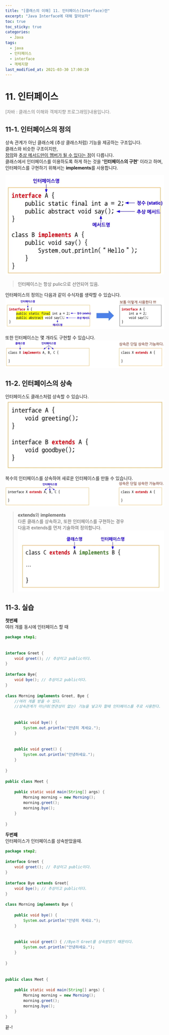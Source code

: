 ```yaml
---
title: "[클래스의 이해] 11. 인터페이스(Interface)란"
excerpt: "Java Interface에 대해 알아보자"
toc: true
toc_sticky: true 
categories:
  - Java
tags:
  - java
  - 인터페이스
  - interface
  - 객체지향
last_modified_at: 2021-03-30 17:00:20
---
```


# 11. 인터페이스
<span style="color:grey">[자바 : 클래스의 이해와 객체지향 프로그래밍]내용입니다.</span>
  
## 11-1. 인터페이스의 정의  
상속 관계가 아닌 클래스에 (추상 클래스처럼) 기능을 제공하는 구조입니다.  
클래스와 비슷한 구조이지만,  
<u>정의</u>와 <u>추상 메서드만이 멤버가 될 수 있다는 점</u>이 다릅니다.  
클래스에서 인터페이스를 이용하도록 하게 하는 것을 **'인터페이스의 구현'** 이라고 하며,  
인터페이스를 구현하기 위해서는 **implements**를 사용합니다.

![이미지](/assets/images/Java_클래스의_이해/11강/interface1.png)
> 인터페이스는 항상 pulic으로 선언되어 있음.  
  
인터페이스의 정의는 다음과 같이 수식자를 생략할 수 있습니다.
![이미지](/assets/images/Java_클래스의_이해/11강/interface2.png)
  
또한 인터페이스는 몇 개라도 구현할 수 있습니다.
![이미지](/assets/images/Java_클래스의_이해/11강/interface3.png)

## 11-2. 인터페이스의 상속
인터페이스도 클래스처럼 상속할 수 있습니다.
![이미지](/assets/images/Java_클래스의_이해/11강/interface4.png)
  
복수의 인터페이스를 상속하여 새로운 인터페이스를 만들 수 있습니다.
![이미지](/assets/images/Java_클래스의_이해/11강/interface5.png)
  
>**extends**와 **implements**  
다른 클래스를 상속하고, 또한 인터페이스를 구현하는 경우  
다음과 extends를 먼저 기술하여 정의합니다.  
![이미지](/assets/images/Java_클래스의_이해/11강/interface6.png)

## 11-3. 실습

**첫번째**  
여러 개를 동시에 인터페이스 할 때
```java
package step1;


interface Greet {
	void greet(); // 추상이고 public이다.
}

interface Bye{
	void bye(); // 추상이고 public이다.
}

class Morning implements Greet, Bye {
	//여러 개를 받을 수 있다.
	//상속관계가 아닌데(연관성이 없는) 기능을 넣고자 할때 인터페이스를 주로 사용한다.

	
	public void bye() {
		System.out.println("안녕히 계세요.");
	}

	
	public void greet() {
		System.out.println("안녕하세요.");
	}
	
}

public class Meet {

	public static void main(String[] args) {
		Morning morning = new Morning();
		morning.greet();
		morning.bye();
	}

}

```

**두번째**  
인터페이스가 인터페이스를 상속받았을때.
```java
package step2;

interface Greet {
	void greet(); // 추상이고 public이다.
}

interface Bye extends Greet{
	void bye(); // 추상이고 public이다.
}

class Morning implements Bye {
	
	public void bye() {
		System.out.println("안녕히 계세요.");
	}

	
	public void greet() { //Bye가 Greet를 상속받았기 때문이다.
		System.out.println("안녕하세요.");
	}
	
}


public class Meet {

	public static void main(String[] args) {
		Morning morning = new Morning();
		morning.greet();
		morning.bye();
	}
}

```

  

끝-!